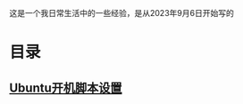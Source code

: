 这是一个我日常生活中的一些经验，是从2023年9月6日开始写的

# 目录
## [Ubuntu开机脚本设置](./ubuntu%E5%BC%80%E6%9C%BA%E8%84%9A%E6%9C%AC%E8%AE%BE%E7%BD%AE.md)